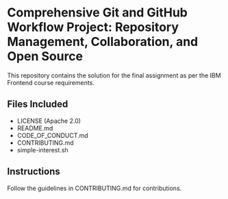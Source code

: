 # Comprehensive Git and GitHub Workflow Project: Repository Management, Collaboration, and Open Source
This repository contains the solution for the final assignment as per the IBM Frontend course requirements.

## Files Included
- LICENSE (Apache 2.0)
- README.md
- CODE_OF_CONDUCT.md
- CONTRIBUTING.md
- simple-interest.sh

## Instructions
Follow the guidelines in CONTRIBUTING.md for contributions.
